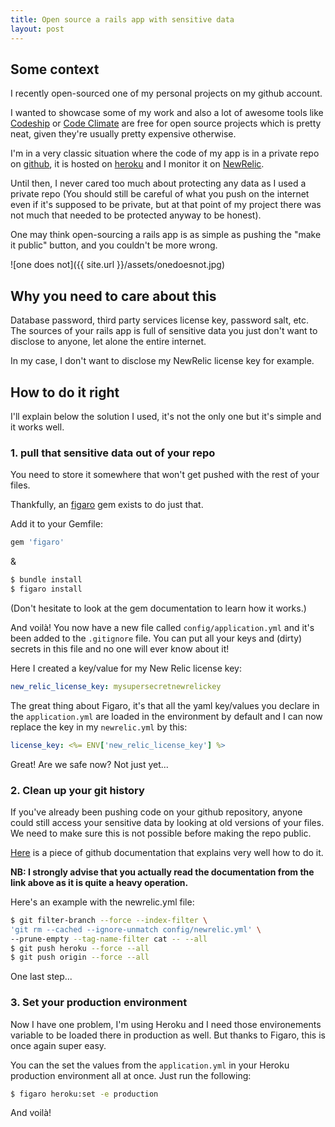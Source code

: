 ```yaml
---
title: Open source a rails app with sensitive data
layout: post
---
```


## Some context

I recently open-sourced one of my personal projects on my github account.

I wanted to showcase some of my work and also a lot of awesome tools like [Codeship](https://codeship.com)
or [Code Climate](https://codeclimate.com) are free for open source projects which is pretty neat, given they're usually pretty expensive otherwise.

I'm in a very classic situation where the code of my app is in a private repo on [github](https://github.com/), it is hosted on [heroku](https://www.heroku.com/) and I monitor it on [NewRelic](http://newrelic.com/).

Until then, I never cared too much about protecting any data as I used a private repo (You should still be careful of what you push on the internet even if it's supposed to be private, but at that point of my project there was not much that needed to be protected anyway to be honest).

One may think open-sourcing a rails app is as simple as pushing the "make it public" button, and you couldn't be more wrong.

![one does not]({{ site.url }}/assets/onedoesnot.jpg)

## Why you need to care about this

Database password, third party services license key, password salt, etc. The sources of your rails app is full of sensitive data you just don't want to disclose to anyone, let alone the entire internet.

In my case, I don't want to disclose my NewRelic license key for example.

## How to do it right

I'll explain below the solution I used, it's not the only one but it's simple and it works well.

### 1. pull that sensitive data out of your repo

You need to store it somewhere that won't get pushed with the rest of your files.

Thankfully, an [figaro](https://github.com/laserlemon/figaro) gem exists to do just that.

Add it to your Gemfile:

```ruby
gem 'figaro'
```

&

```bash
$ bundle install
$ figaro install
```

(Don't hesitate to look at the gem documentation to learn how it works.)

And voilà! You now have a new file called `config/application.yml` and it's been added to the `.gitignore` file.
You can put all your keys and (dirty) secrets in this file and no one will ever know about it!

Here I created a key/value for my New Relic license key:

```yaml
new_relic_license_key: mysupersecretnewrelickey
```

The great thing about Figaro, it's that all the yaml key/values you declare in the `application.yml` are loaded in the environment by default and I can now replace the key in my `newrelic.yml` by this:

```yaml
license_key: <%= ENV['new_relic_license_key'] %>
```
Great! Are we safe now? Not just yet...

### 2. Clean up your git history

If you've already been pushing code on your github repository, anyone could still access your sensitive data by looking at old versions of your files. We need to make sure this is not possible before making the repo public.

[Here](https://help.github.com/articles/remove-sensitive-data/) is a piece of github documentation that explains very well how to do it.

**NB: I strongly advise that you actually read the documentation from the link above as it is quite a heavy operation.**

Here's an example with the newrelic.yml file:

```bash
$ git filter-branch --force --index-filter \
'git rm --cached --ignore-unmatch config/newrelic.yml' \
--prune-empty --tag-name-filter cat -- --all
$ git push heroku --force --all
$ git push origin --force --all
```

One last step...

### 3. Set your production environment

Now I have one problem, I'm using Heroku and I need those environements variable to be loaded there in production as well. But thanks to Figaro, this is once again super easy.

You can the set the values from the `application.yml` in your Heroku production environment all at once. Just run the following:

```bash
$ figaro heroku:set -e production
```

And voilà!
